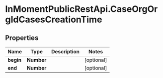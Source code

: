 # InMomentPublicRestApi.CaseOrgOrgIdCasesCreationTime

## Properties

Name | Type | Description | Notes
------------ | ------------- | ------------- | -------------
**begin** | **Number** |  | [optional] 
**end** | **Number** |  | [optional] 


